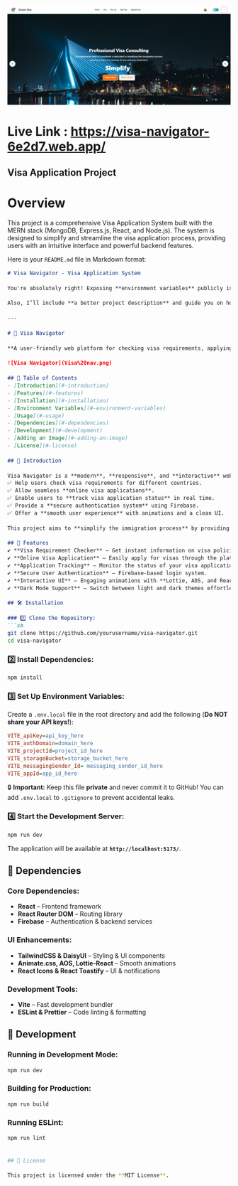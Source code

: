 ![Visa Navigator](https://github.com/LIBx09/B10A10-Visa-Navigator-Client/blob/main/Visa%20nav.png?raw=true)
 

# Live Link : https://visa-navigator-6e2d7.web.app/

## Visa Application Project

# Overview

This project is a comprehensive Visa Application System built with the MERN stack (MongoDB, Express.js, React, and Node.js). The system is designed to simplify and streamline the visa application process, providing users with an intuitive interface and powerful backend features.

Here is your `README.md` file in Markdown format:  

```markdown
# Visa Navigator - Visa Application System

You're absolutely right! Exposing **environment variables** publicly is a security risk. I’ll update the **README.md** to remove the actual keys and provide instructions on how users should configure their own `.env.local` file.  

Also, I’ll include **a better project description** and guide you on how to add an image to your README. Here’s the improved version:

---

# 🛂 Visa Navigator  

**A user-friendly web platform for checking visa requirements, applying online, and tracking applications seamlessly.**  

![Visa Navigator](Visa%20nav.png)  

## 📌 Table of Contents  
- [Introduction](#-introduction)  
- [Features](#-features)  
- [Installation](#-installation)  
- [Environment Variables](#-environment-variables)  
- [Usage](#-usage)  
- [Dependencies](#-dependencies)  
- [Development](#-development)  
- [Adding an Image](#-adding-an-image)  
- [License](#-license)  

## 🚀 Introduction  

Visa Navigator is a **modern**, **responsive**, and **interactive** web application designed to:  
✅ Help users check visa requirements for different countries.  
✅ Allow seamless **online visa applications**.  
✅ Enable users to **track visa application status** in real time.  
✅ Provide a **secure authentication system** using Firebase.  
✅ Offer a **smooth user experience** with animations and a clean UI.  

This project aims to **simplify the immigration process** by providing a streamlined and accessible visa application system.  

## 🎯 Features  
✔ **Visa Requirement Checker** – Get instant information on visa policies.  
✔ **Online Visa Application** – Easily apply for visas through the platform.  
✔ **Application Tracking** – Monitor the status of your visa applications.  
✔ **Secure User Authentication** – Firebase-based login system.  
✔ **Interactive UI** – Engaging animations with **Lottie, AOS, and React libraries**.  
✔ **Dark Mode Support** – Switch between light and dark themes effortlessly.  

## 🛠️ Installation  

### 1️⃣ Clone the Repository:  
```sh  
git clone https://github.com/yourusername/visa-navigator.git  
cd visa-navigator  
```  

### 2️⃣ Install Dependencies:  
```sh  
npm install  
```  

### 3️⃣ Set Up Environment Variables:  

Create a `.env.local` file in the root directory and add the following (**Do NOT share your API keys!**):  

```ini  
VITE_apiKey=api_key_here  
VITE_authDomain=domain_here  
VITE_projectId=project_id_here  
VITE_storageBucket=storage_bucket_here  
VITE_messagingSender_Id= messaging_sender_id_here  
VITE_appId=app_id_here  
```  

🔒 **Important:** Keep this file **private** and never commit it to GitHub! You can add `.env.local` to `.gitignore` to prevent accidental leaks.  

### 4️⃣ Start the Development Server:  
```sh  
npm run dev  
```  
The application will be available at **`http://localhost:5173/`**.  

## 🔑 Dependencies  

### Core Dependencies:  
- **React** – Frontend framework  
- **React Router DOM** – Routing library  
- **Firebase** – Authentication & backend services  

### UI Enhancements:  
- **TailwindCSS & DaisyUI** – Styling & UI components  
- **Animate.css, AOS, Lottie-React** – Smooth animations  
- **React Icons & React Toastify** – UI & notifications  

### Development Tools:  
- **Vite** – Fast development bundler  
- **ESLint & Prettier** – Code linting & formatting  

## 🔧 Development  

### Running in Development Mode:  
```sh  
npm run dev  
```  

### Building for Production:  
```sh  
npm run build  
```  

### Running ESLint:  
```sh  
npm run lint  


## 📜 License  

This project is licensed under the **MIT License**.  
